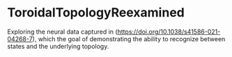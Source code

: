 # ToroidalTopologyReexamined
Exploring the neural data captured in (https://doi.org/10.1038/s41586-021-04268-7), which the goal of demonstrating the ability to recognize between states and the underlying topology. 
